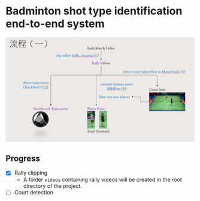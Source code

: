 # Badminton shot type identification end-to-end system

![alt text](images/process1.png)


## Progress
- [x] Rally clipping
    - A folder `videos` containing rally videos will be created in the root directory of the project.
- [ ] Court detection